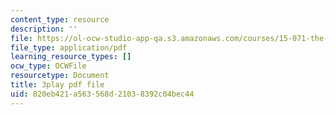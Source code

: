 ```yaml
---
content_type: resource
description: ''
file: https://ol-ocw-studio-app-qa.s3.amazonaws.com/courses/15-071-the-analytics-edge-spring-2017/820eb421a563568d21038392c04bec44_xglWbWk_swE.pdf
file_type: application/pdf
learning_resource_types: []
ocw_type: OCWFile
resourcetype: Document
title: 3play pdf file
uid: 820eb421-a563-568d-2103-8392c04bec44
---
```


